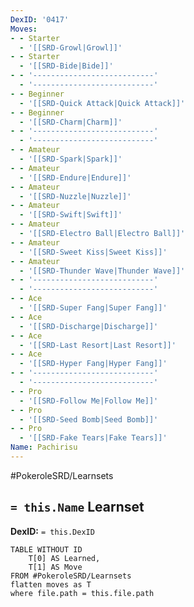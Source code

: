 ```yaml
---
DexID: '0417'
Moves:
- - Starter
  - '[[SRD-Growl|Growl]]'
- - Starter
  - '[[SRD-Bide|Bide]]'
- - '---------------------------'
  - '---------------------------'
- - Beginner
  - '[[SRD-Quick Attack|Quick Attack]]'
- - Beginner
  - '[[SRD-Charm|Charm]]'
- - '---------------------------'
  - '---------------------------'
- - Amateur
  - '[[SRD-Spark|Spark]]'
- - Amateur
  - '[[SRD-Endure|Endure]]'
- - Amateur
  - '[[SRD-Nuzzle|Nuzzle]]'
- - Amateur
  - '[[SRD-Swift|Swift]]'
- - Amateur
  - '[[SRD-Electro Ball|Electro Ball]]'
- - Amateur
  - '[[SRD-Sweet Kiss|Sweet Kiss]]'
- - Amateur
  - '[[SRD-Thunder Wave|Thunder Wave]]'
- - '---------------------------'
  - '---------------------------'
- - Ace
  - '[[SRD-Super Fang|Super Fang]]'
- - Ace
  - '[[SRD-Discharge|Discharge]]'
- - Ace
  - '[[SRD-Last Resort|Last Resort]]'
- - Ace
  - '[[SRD-Hyper Fang|Hyper Fang]]'
- - '---------------------------'
  - '---------------------------'
- - Pro
  - '[[SRD-Follow Me|Follow Me]]'
- - Pro
  - '[[SRD-Seed Bomb|Seed Bomb]]'
- - Pro
  - '[[SRD-Fake Tears|Fake Tears]]'
Name: Pachirisu
---
```


#PokeroleSRD/Learnsets

## `= this.Name` Learnset

**DexID:** `= this.DexID`

```dataview
TABLE WITHOUT ID
    T[0] AS Learned,
    T[1] AS Move
FROM #PokeroleSRD/Learnsets
flatten moves as T
where file.path = this.file.path
```
